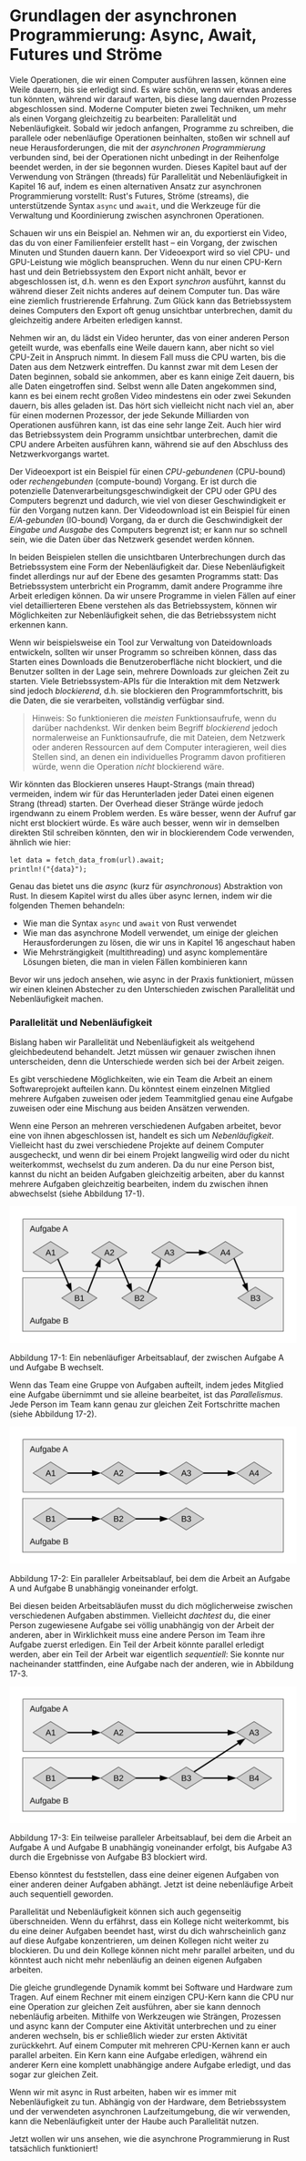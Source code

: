 # Grundlagen der asynchronen Programmierung: Async, Await, Futures und Ströme

Viele Operationen, die wir einen Computer ausführen lassen, können eine Weile
dauern, bis sie erledigt sind. Es wäre schön, wenn wir etwas anderes tun
könnten, während wir darauf warten, bis diese lang dauernden Prozesse
abgeschlossen sind. Moderne Computer bieten zwei Techniken, um mehr als einen
Vorgang gleichzeitig zu bearbeiten: Parallelität und Nebenläufigkeit. Sobald
wir jedoch anfangen, Programme zu schreiben, die parallele oder nebenläufige
Operationen beinhalten, stoßen wir schnell auf neue Herausforderungen, die mit
der _asynchronen Programmierung_ verbunden sind, bei der Operationen nicht
unbedingt in der Reihenfolge beendet werden, in der sie begonnen wurden. Dieses
Kapitel baut auf der Verwendung von Strängen (threads) für Parallelität und
Nebenläufigkeit in Kapitel 16 auf, indem es einen alternativen Ansatz zur
asynchronen Programmierung vorstellt: Rust's Futures, Ströme (streams), die
unterstützende Syntax `async` und `await`, und die Werkzeuge für die Verwaltung
und Koordinierung zwischen asynchronen Operationen.

Schauen wir uns ein Beispiel an. Nehmen wir an, du exportierst ein Video, das
du von einer Familienfeier erstellt hast &ndash; ein Vorgang, der zwischen
Minuten und Stunden dauern kann. Der Videoexport wird so viel CPU- und
GPU-Leistung wie möglich beanspruchen. Wenn du nur einen CPU-Kern hast und dein
Betriebssystem den Export nicht anhält, bevor er abgeschlossen ist, d.h. wenn
es den Export _synchron_ ausführt, kannst du während dieser Zeit nichts anderes
auf deinem Computer tun. Das wäre eine ziemlich frustrierende Erfahrung. Zum
Glück kann das Betriebssystem deines Computers den Export oft genug unsichtbar
unterbrechen, damit du gleichzeitig andere Arbeiten erledigen kannst.

Nehmen wir an, du lädst ein Video herunter, das von einer anderen Person
geteilt wurde, was ebenfalls eine Weile dauern kann, aber nicht so viel
CPU-Zeit in Anspruch nimmt. In diesem Fall muss die CPU warten, bis die Daten
aus dem Netzwerk eintreffen. Du kannst zwar mit dem Lesen der Daten beginnen,
sobald sie ankommen, aber es kann einige Zeit dauern, bis alle Daten
eingetroffen sind. Selbst wenn alle Daten angekommen sind, kann es bei einem
recht großen Video mindestens ein oder zwei Sekunden dauern, bis alles geladen
ist. Das hört sich vielleicht nicht nach viel an, aber für einen modernen
Prozessor, der jede Sekunde Milliarden von Operationen ausführen kann, ist das
eine sehr lange Zeit. Auch hier wird das Betriebssystem dein Programm
unsichtbar unterbrechen, damit die CPU andere Arbeiten ausführen kann, während
sie auf den Abschluss des Netzwerkvorgangs wartet.

Der Videoexport ist ein Beispiel für einen _CPU-gebundenen_ (CPU-bound) oder
_rechengebunden_ (compute-bound) Vorgang. Er ist durch die potenzielle
Datenverarbeitungsgeschwindigkeit der CPU oder GPU des Computers begrenzt und
dadurch, wie viel von dieser Geschwindigkeit er für den Vorgang nutzen kann.
Der Videodownload ist ein Beispiel für einen _E/A-gebunden_ (IO-bound) Vorgang,
da er durch die Geschwindigkeit der _Eingabe und Ausgabe_ des Computers
begrenzt ist; er kann nur so schnell sein, wie die Daten über das Netzwerk
gesendet werden können.

In beiden Beispielen stellen die unsichtbaren Unterbrechungen durch das
Betriebssystem eine Form der Nebenläufigkeit dar. Diese Nebenläufigkeit findet
allerdings nur auf der Ebene des gesamten Programms statt: Das Betriebssystem
unterbricht ein Programm, damit andere Programme ihre Arbeit erledigen können.
Da wir unsere Programme in vielen Fällen auf einer viel detaillierteren Ebene
verstehen als das Betriebssystem, können wir Möglichkeiten zur Nebenläufigkeit
sehen, die das Betriebssystem nicht erkennen kann.

Wenn wir beispielsweise ein Tool zur Verwaltung von Dateidownloads entwickeln,
sollten wir unser Programm so schreiben können, dass das Starten eines
Downloads die Benutzeroberfläche nicht blockiert, und die Benutzer sollten in
der Lage sein, mehrere Downloads zur gleichen Zeit zu starten. Viele
Betriebssystem-APIs für die Interaktion mit dem Netzwerk sind jedoch
_blockierend_, d.h. sie blockieren den Programmfortschritt, bis die Daten, die
sie verarbeiten, vollständig verfügbar sind.

> Hinweis: So funktionieren die _meisten_ Funktionsaufrufe, wenn du darüber
> nachdenkst. Wir denken beim Begriff _blockierend_ jedoch normalerweise an
> Funktionsaufrufe, die mit Dateien, dem Netzwerk oder anderen Ressourcen auf
> dem Computer interagieren, weil dies Stellen sind, an denen ein individuelles
> Programm davon profitieren würde, wenn die Operation _nicht_ blockierend
> wäre.

Wir könnten das Blockieren unseres Haupt-Strangs (main thread) vermeiden, indem
wir für das Herunterladen jeder Datei einen eigenen Strang (thread) starten.
Der Overhead dieser Stränge würde jedoch irgendwann zu einem Problem werden. Es
wäre besser, wenn der Aufruf gar nicht erst blockiert würde. Es wäre auch
besser, wenn wir in demselben direkten Stil schreiben könnten, den wir in
blockierendem Code verwenden, ähnlich wie hier:

```rust,ignore,does_not_compile
let data = fetch_data_from(url).await;
println!("{data}");
```

Genau das bietet uns die _async_ (kurz für _asynchronous_) Abstraktion von
Rust. In diesem Kapitel wirst du alles über async lernen, indem wir die
folgenden Themen behandeln:

- Wie man die Syntax `async` und `await` von Rust verwendet
- Wie man das asynchrone Modell verwendet, um einige der gleichen
  Herausforderungen zu lösen, die wir uns in Kapitel 16 angeschaut haben
- Wie Mehrsträngigkeit (multithreading) und async komplementäre Lösungen
  bieten, die man in vielen Fällen kombinieren kann

Bevor wir uns jedoch ansehen, wie async in der Praxis funktioniert, müssen wir
einen kleinen Abstecher zu den Unterschieden zwischen Parallelität und
Nebenläufigkeit machen.

### Parallelität und Nebenläufigkeit

Bislang haben wir Parallelität und Nebenläufigkeit als weitgehend
gleichbedeutend behandelt. Jetzt müssen wir genauer zwischen ihnen
unterscheiden, denn die Unterschiede werden sich bei der Arbeit zeigen.

Es gibt verschiedene Möglichkeiten, wie ein Team die Arbeit an einem
Softwareprojekt aufteilen kann. Du könntest einem einzelnen Mitglied mehrere
Aufgaben zuweisen oder jedem Teammitglied genau eine Aufgabe zuweisen oder eine
Mischung aus beiden Ansätzen verwenden.

Wenn eine Person an mehreren verschiedenen Aufgaben arbeitet, bevor eine von
ihnen abgeschlossen ist, handelt es sich um _Nebenläufigkeit_. Vielleicht hast
du zwei verschiedene Projekte auf deinem Computer ausgecheckt, und wenn dir bei
einem Projekt langweilig wird oder du nicht weiterkommst, wechselst du zum
anderen. Da du nur eine Person bist, kannst du nicht an beiden Aufgaben
gleichzeitig arbeiten, aber du kannst mehrere Aufgaben gleichzeitig bearbeiten,
indem du zwischen ihnen abwechselst (siehe Abbildung 17-1).

<img alt="Nebenläufiger Arbeitsablauf" src="img/trpl17-01.svg" class="center" />

<span class="caption">Abbildung 17-1: Ein nebenläufiger Arbeitsablauf, der
zwischen Aufgabe A und Aufgabe B wechselt.</span>

Wenn das Team eine Gruppe von Aufgaben aufteilt, indem jedes Mitglied eine
Aufgabe übernimmt und sie alleine bearbeitet, ist das _Parallelismus_. Jede
Person im Team kann genau zur gleichen Zeit Fortschritte machen (siehe
Abbildung 17-2).

<img alt="Paralleler Arbeitsablauf" src="img/trpl17-02.svg" class="center" />

<span class="caption">Abbildung 17-2: Ein paralleler Arbeitsablauf, bei dem die
Arbeit an Aufgabe A und Aufgabe B unabhängig voneinander erfolgt.</span>

Bei diesen beiden Arbeitsabläufen musst du dich möglicherweise zwischen
verschiedenen Aufgaben abstimmen. Vielleicht _dachtest_ du, die einer Person
zugewiesene Aufgabe sei völlig unabhängig von der Arbeit der anderen, aber in
Wirklichkeit muss eine andere Person im Team ihre Aufgabe zuerst erledigen. Ein
Teil der Arbeit könnte parallel erledigt werden, aber ein Teil der Arbeit war
eigentlich _sequentiell_: Sie konnte nur nacheinander stattfinden, eine Aufgabe
nach der anderen, wie in Abbildung 17-3.

<img alt="Nebenläufiger Arbeitsablauf" src="img/trpl17-03.svg" class="center" />

<span class="caption">Abbildung 17-3: Ein teilweise paralleler Arbeitsablauf,
bei dem die Arbeit an Aufgabe A und Aufgabe B unabhängig voneinander erfolgt,
bis Aufgabe A3 durch die Ergebnisse von Aufgabe B3 blockiert wird.</span>

Ebenso könntest du feststellen, dass eine deiner eigenen Aufgaben von einer
anderen deiner Aufgaben abhängt. Jetzt ist deine nebenläufige Arbeit auch
sequentiell geworden.

Parallelität und Nebenläufigkeit können sich auch gegenseitig überschneiden.
Wenn du erfährst, dass ein Kollege nicht weiterkommt, bis du eine deiner
Aufgaben beendet hast, wirst du dich wahrscheinlich ganz auf diese Aufgabe
konzentrieren, um deinen Kollegen nicht weiter zu blockieren. Du und dein
Kollege können nicht mehr parallel arbeiten, und du könntest auch nicht mehr
nebenläufig an deinen eigenen Aufgaben arbeiten.

Die gleiche grundlegende Dynamik kommt bei Software und Hardware zum Tragen.
Auf einem Rechner mit einem einzigen CPU-Kern kann die CPU nur eine Operation
zur gleichen Zeit ausführen, aber sie kann dennoch nebenläufig arbeiten.
Mithilfe von Werkzeugen wie Strängen, Prozessen und async kann der Computer
eine Aktivität unterbrechen und zu einer anderen wechseln, bis er schließlich
wieder zur ersten Aktivität zurückkehrt. Auf einem Computer mit mehreren
CPU-Kernen kann er auch parallel arbeiten. Ein Kern kann eine Aufgabe
erledigen, während ein anderer Kern eine komplett unabhängige andere Aufgabe
erledigt, und das sogar zur gleichen Zeit.

Wenn wir mit async in Rust arbeiten, haben wir es immer mit Nebenläufigkeit zu
tun. Abhängig von der Hardware, dem Betriebssystem und der verwendeten
asynchronen Laufzeitumgebung, die wir verwenden, kann die Nebenläufigkeit unter
der Haube auch Parallelität nutzen.

Jetzt wollen wir uns ansehen, wie die asynchrone Programmierung in Rust
tatsächlich funktioniert!

